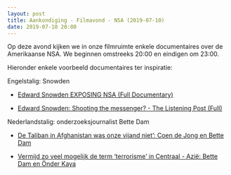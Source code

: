 ```yaml
---
layout: post
title: Aankondiging - Filmavond - NSA (2019-07-10)
date: 2019-07-10 20:00
---
```


Op deze avond kijken we in onze filmruimte enkele documentaires over de Amerikaanse NSA. We beginnen omstreeks 20:00 en eindigen om 23:00. 

Hieronder enkele voorbeeld documentaires ter inspiratie: 

Engelstalig: Snowden

- [Edward Snowden EXPOSING NSA (Full Documentary)](https://www.youtube.com/watch?v=ERTThR2qR9U)

- [Edward Snowden: Shooting the messenger? - The Listening Post (Full)](https://www.youtube.com/watch?v=Pl7fUImb2X0)

Nederlandstalig: onderzoeksjournalist Bette Dam

- [De Taliban in Afghanistan was onze vijand niet’: Coen de Jong en Bette Dam](https://www.youtube.com/watch?v=Fz6bGuIoL4s)

- [Vermijd zo veel mogelijk de term ‘terrorisme’ in Centraal - Azië: Bette Dam en Önder Kaya](https://www.youtube.com/watch?v=YXWzGYnDMIo)


